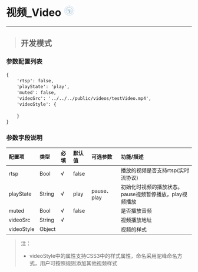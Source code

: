 # 视频\_Video ![](/assets/PointerClock.png)

---

> ## 开发模式

### 参数配置列表

```
{
    'rtsp': false,
    'playState': 'play',
    'muted': false,
    'videoSrc': '../../../public/videos/testVideo.mp4',
    'videoStyle': {

    }
}
```

### 参数字段说明

| 配置项 | 类型 | 必填 | 默认值 | 可选参数 | 功能/描述 |
| :--- | :--- | :--- | :--- | :--- | :--- |
| rtsp | Bool | √ | false |  | 播放的视频是否支持rtsp\(实时流协议\) |
| playState | String | √ | play | pause、play | 初始化时视频的播放状态。pause视频暂停播放，play视频播放 |
| muted | Bool | √ | false |  | 是否播放音频 |
| videoSrc | String | √ |  |  | 视频播放地址 |
| videoStyle | Object |  |  |  | 视频的样式 |

> 注：
>
> * videoStyle中的属性支持CSS3中的样式属性，命名采用驼峰命名方式，用户可按照规则添加其他视频样式




